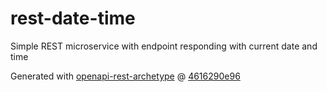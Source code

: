 # rest-date-time
Simple REST microservice with endpoint responding with current date and time

Generated with [openapi-rest-archetype](https://github.com/E-bank-Dream-team/openapi-rest-archetype) @ [4616290e96](https://github.com/E-bank-Dream-team/openapi-rest-archetype/tree/4616290e967f0a71afc598550905428f4506f150)
